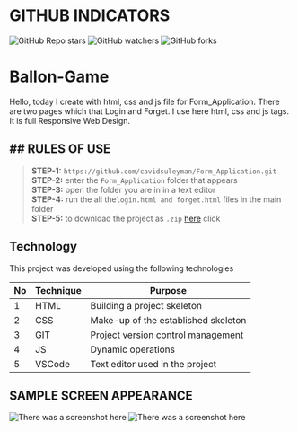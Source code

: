 # GITHUB INDICATORS

![GitHub Repo stars](https://img.shields.io/github/stars/cavidsuleyman/Form_Application?style=for-the-badge)
![GitHub watchers](https://img.shields.io/github/watchers/cavidsuleyman/Form_Application?style=for-the-badge)
![GitHub forks](https://img.shields.io/github/forks/cavidsuleyman/Form_Application?style=for-the-badge)

  # Ballon-Game

Hello, today I create with html, css and js file for Form_Application. There are two pages which that Login and Forget. I use here html, css and js tags. It is full Responsive Web Design. 

## ## RULES OF USE

> **STEP-1:** `https://github.com/cavidsuleyman/Form_Application.git` <br/>
> **STEP-2:**  enter the `Form_Application` folder that appears <br/>
> **STEP-3:**  open the folder you are in in a text editor <br/>
> **STEP-4:**  run the  all the`login.html and forget.html` files in the main folder <br/>
> **STEP-5:**  to download the project as `.zip`  [here](https://github.com/cavidsuleyman/Ballon-Game/archive/refs/heads/master.zip) click <br/>


## Technology

This project was developed using the following technologies

| No | Technique | Purpose |
| - | ---------- | --------------------- |
| 1 | HTML | Building a project skeleton |
| 2 | CSS |  Make-up of the established skeleton |
| 3 | GIT |  Project version control management |
| 4 | JS | Dynamic operations |
| 5 | VSCode | Text editor used in the project |


## SAMPLE SCREEN APPEARANCE

![There was a screenshot here](./screen_1.1.1.PNG)
![There was a screenshot here](./screen_1.1.2.PNG)


 
